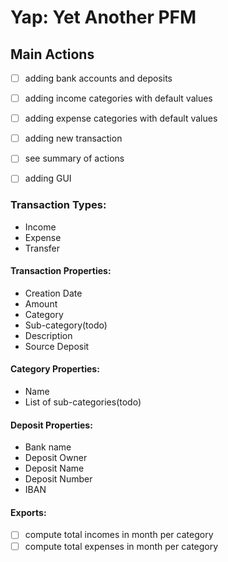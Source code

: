 # Yap: Yet Another PFM

## Main Actions
- [ ] adding bank accounts and deposits
- [ ] adding income categories with default values
- [ ] adding expense categories with default values
- [ ] adding new transaction
- [ ] see summary of actions
- [ ] adding GUI


### Transaction Types:
- Income
- Expense
- Transfer

#### Transaction Properties:
- Creation Date
- Amount
- Category
- Sub-category(todo)
- Description
- Source Deposit

#### Category Properties:
- Name
- List of sub-categories(todo)

#### Deposit Properties:
- Bank name
- Deposit Owner
- Deposit Name
- Deposit Number
- IBAN

#### Exports:
- [ ] compute total incomes in month per category 
- [ ] compute total expenses in month per category 
